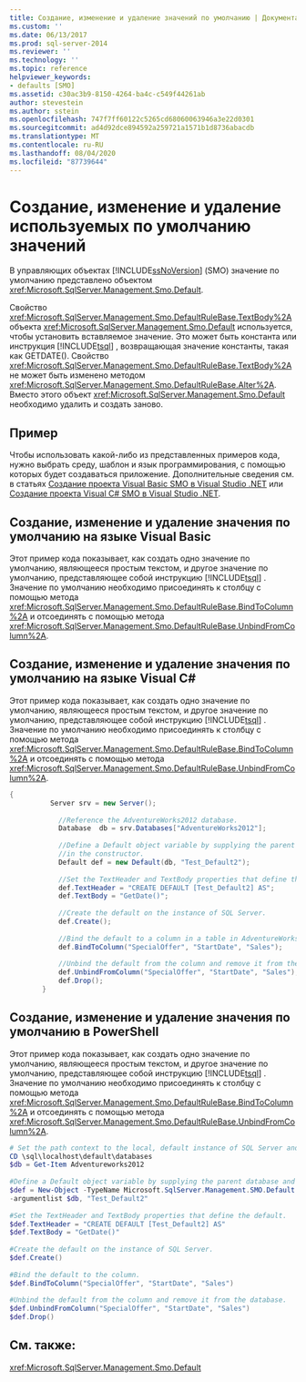 ```yaml
---
title: Создание, изменение и удаление значений по умолчанию | Документация Майкрософт
ms.custom: ''
ms.date: 06/13/2017
ms.prod: sql-server-2014
ms.reviewer: ''
ms.technology: ''
ms.topic: reference
helpviewer_keywords:
- defaults [SMO]
ms.assetid: c30ac3b9-8150-4264-ba4c-c549f44261ab
author: stevestein
ms.author: sstein
ms.openlocfilehash: 747f7ff60122c5265cd68060063946a3e22d0301
ms.sourcegitcommit: ad4d92dce894592a259721a1571b1d8736abacdb
ms.translationtype: MT
ms.contentlocale: ru-RU
ms.lasthandoff: 08/04/2020
ms.locfileid: "87739644"
---
```

# <a name="creating-altering-and-removing-defaults"></a>Создание, изменение и удаление используемых по умолчанию значений
  В управляющих объектах [!INCLUDE[ssNoVersion](../../../includes/ssnoversion-md.md)] (SMO) значение по умолчанию представлено объектом <xref:Microsoft.SqlServer.Management.Smo.Default>.  
  
 Свойство <xref:Microsoft.SqlServer.Management.Smo.DefaultRuleBase.TextBody%2A> объекта <xref:Microsoft.SqlServer.Management.Smo.Default> используется, чтобы установить вставляемое значение. Это может быть константа или инструкция [!INCLUDE[tsql](../../../includes/tsql-md.md)] , возвращающая значение константы, такая как GETDATE(). Свойство <xref:Microsoft.SqlServer.Management.Smo.DefaultRuleBase.TextBody%2A> не может быть изменено методом <xref:Microsoft.SqlServer.Management.Smo.DefaultRuleBase.Alter%2A>. Вместо этого объект <xref:Microsoft.SqlServer.Management.Smo.Default> необходимо удалить и создать заново.  
  
## <a name="example"></a>Пример  
 Чтобы использовать какой-либо из представленных примеров кода, нужно выбрать среду, шаблон и язык программирования, с помощью которых будет создаваться приложение. Дополнительные сведения см. в статьях [Создание проекта Visual Basic SMO в Visual Studio .NET](../../../database-engine/dev-guide/create-a-visual-basic-smo-project-in-visual-studio-net.md) или [Создание проекта Visual C&#35; SMO в Visual Studio .NET](../how-to-create-a-visual-csharp-smo-project-in-visual-studio-net.md).  
  
## <a name="creating-altering-and-removing-a-default-in-visual-basic"></a>Создание, изменение и удаление значения по умолчанию на языке Visual Basic  
 Этот пример кода показывает, как создать одно значение по умолчанию, являющееся простым текстом, и другое значение по умолчанию, представляющее собой инструкцию [!INCLUDE[tsql](../../../includes/tsql-md.md)] . Значение по умолчанию необходимо присоединять к столбцу с помощью метода <xref:Microsoft.SqlServer.Management.Smo.DefaultRuleBase.BindToColumn%2A> и отсоединять с помощью метода <xref:Microsoft.SqlServer.Management.Smo.DefaultRuleBase.UnbindFromColumn%2A>.  
  
<!-- TODO: review snippet reference  [!CODE [SMO How to#SMO_VBDefaults1](SMO How to#SMO_VBDefaults1)]  -->  
  
## <a name="creating-altering-and-removing-a-default-in-visual-c"></a>Создание, изменение и удаление значения по умолчанию на языке Visual C#  
 Этот пример кода показывает, как создать одно значение по умолчанию, являющееся простым текстом, и другое значение по умолчанию, представляющее собой инструкцию [!INCLUDE[tsql](../../../includes/tsql-md.md)] . Значение по умолчанию необходимо присоединять к столбцу с помощью метода <xref:Microsoft.SqlServer.Management.Smo.DefaultRuleBase.BindToColumn%2A> и отсоединять с помощью метода <xref:Microsoft.SqlServer.Management.Smo.DefaultRuleBase.UnbindFromColumn%2A>.  
  
```csharp
{
          Server srv = new Server();  
  
            //Reference the AdventureWorks2012 database.   
            Database  db = srv.Databases["AdventureWorks2012"];  
  
            //Define a Default object variable by supplying the parent database and the default name   
            //in the constructor.   
            Default def = new Default(db, "Test_Default2");  
  
            //Set the TextHeader and TextBody properties that define the default.   
            def.TextHeader = "CREATE DEFAULT [Test_Default2] AS";  
            def.TextBody = "GetDate()";  
  
            //Create the default on the instance of SQL Server.   
            def.Create();  
  
            //Bind the default to a column in a table in AdventureWorks2012  
            def.BindToColumn("SpecialOffer", "StartDate", "Sales");  
  
            //Unbind the default from the column and remove it from the database.   
            def.UnbindFromColumn("SpecialOffer", "StartDate", "Sales");  
            def.Drop();  
        }  
```  
  
## <a name="creating-altering-and-removing-a-default-in-powershell"></a>Создание, изменение и удаление значения по умолчанию в PowerShell  
 Этот пример кода показывает, как создать одно значение по умолчанию, являющееся простым текстом, и другое значение по умолчанию, представляющее собой инструкцию [!INCLUDE[tsql](../../../includes/tsql-md.md)] . Значение по умолчанию необходимо присоединять к столбцу с помощью метода <xref:Microsoft.SqlServer.Management.Smo.DefaultRuleBase.BindToColumn%2A> и отсоединять с помощью метода <xref:Microsoft.SqlServer.Management.Smo.DefaultRuleBase.UnbindFromColumn%2A>.  
  
```powershell
# Set the path context to the local, default instance of SQL Server and get a reference to AdventureWorks2012  
CD \sql\localhost\default\databases  
$db = Get-Item Adventureworks2012  
  
#Define a Default object variable by supplying the parent database and the default name in the constructor.  
$def = New-Object -TypeName Microsoft.SqlServer.Management.SMO.Default `  
-argumentlist $db, "Test_Default2"  
  
#Set the TextHeader and TextBody properties that define the default.   
$def.TextHeader = "CREATE DEFAULT [Test_Default2] AS"  
$def.TextBody = "GetDate()"  
  
#Create the default on the instance of SQL Server.   
$def.Create()  
  
#Bind the default to the column.   
$def.BindToColumn("SpecialOffer", "StartDate", "Sales")  
  
#Unbind the default from the column and remove it from the database.   
$def.UnbindFromColumn("SpecialOffer", "StartDate", "Sales")  
$def.Drop()  
```  
  
## <a name="see-also"></a>См. также:  
 <xref:Microsoft.SqlServer.Management.Smo.Default>  

